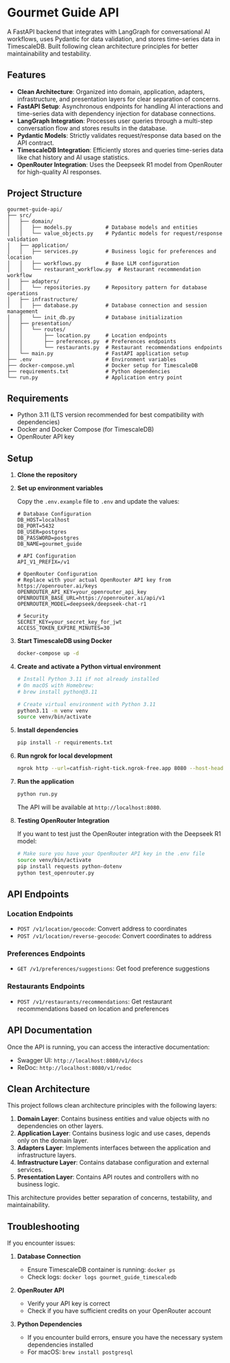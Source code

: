 # Gourmet Guide API

A FastAPI backend that integrates with LangGraph for conversational AI workflows, uses Pydantic for data validation, and stores time-series data in TimescaleDB. Built following clean architecture principles for better maintainability and testability.

## Features

- **Clean Architecture**: Organized into domain, application, adapters, infrastructure, and presentation layers for clear separation of concerns.
- **FastAPI Setup**: Asynchronous endpoints for handling AI interactions and time-series data with dependency injection for database connections.
- **LangGraph Integration**: Processes user queries through a multi-step conversation flow and stores results in the database.
- **Pydantic Models**: Strictly validates request/response data based on the API contract.
- **TimescaleDB Integration**: Efficiently stores and queries time-series data like chat history and AI usage statistics.
- **OpenRouter Integration**: Uses the Deepseek R1 model from OpenRouter for high-quality AI responses.

## Project Structure

```
gourmet-guide-api/
├── src/
│   ├── domain/
│   │   ├── models.py           # Database models and entities
│   │   └── value_objects.py    # Pydantic models for request/response validation
│   ├── application/
│   │   ├── services.py         # Business logic for preferences and location
│   │   ├── workflows.py        # Base LLM configuration
│   │   └── restaurant_workflow.py  # Restaurant recommendation workflow
│   ├── adapters/
│   │   └── repositories.py     # Repository pattern for database operations
│   ├── infrastructure/
│   │   ├── database.py         # Database connection and session management
│   │   └── init_db.py          # Database initialization
│   ├── presentation/
│   │   └── routes/
│   │       ├── location.py     # Location endpoints
│   │       ├── preferences.py  # Preferences endpoints
│   │       └── restaurants.py  # Restaurant recommendations endpoints
│   └── main.py                 # FastAPI application setup
├── .env                        # Environment variables
├── docker-compose.yml          # Docker setup for TimescaleDB
├── requirements.txt            # Python dependencies
└── run.py                      # Application entry point
```

## Requirements

- Python 3.11 (LTS version recommended for best compatibility with dependencies)
- Docker and Docker Compose (for TimescaleDB)
- OpenRouter API key

## Setup

1. **Clone the repository**

2. **Set up environment variables**

   Copy the `.env.example` file to `.env` and update the values:

   ```
   # Database Configuration
   DB_HOST=localhost
   DB_PORT=5432
   DB_USER=postgres
   DB_PASSWORD=postgres
   DB_NAME=gourmet_guide

   # API Configuration
   API_V1_PREFIX=/v1

   # OpenRouter Configuration
   # Replace with your actual OpenRouter API key from https://openrouter.ai/keys
   OPENROUTER_API_KEY=your_openrouter_api_key
   OPENROUTER_BASE_URL=https://openrouter.ai/api/v1
   OPENROUTER_MODEL=deepseek/deepseek-chat-r1

   # Security
   SECRET_KEY=your_secret_key_for_jwt
   ACCESS_TOKEN_EXPIRE_MINUTES=30
   ```

3. **Start TimescaleDB using Docker**

   ```bash
   docker-compose up -d
   ```

4. **Create and activate a Python virtual environment**

   ```bash
   # Install Python 3.11 if not already installed
   # On macOS with Homebrew:
   # brew install python@3.11

   # Create virtual environment with Python 3.11
   python3.11 -m venv venv
   source venv/bin/activate
   ```

5. **Install dependencies**

   ```bash
   pip install -r requirements.txt
   ```

6. **Run ngrok for local development**

   ```bash
   ngrok http --url=catfish-right-tick.ngrok-free.app 8080 --host-header=rewrite
   ```

7. **Run the application**

   ```bash
   python run.py
   ```

   The API will be available at `http://localhost:8080`.

8. **Testing OpenRouter Integration**

   If you want to test just the OpenRouter integration with the Deepseek R1 model:

   ```bash
   # Make sure you have your OpenRouter API key in the .env file
   source venv/bin/activate
   pip install requests python-dotenv
   python test_openrouter.py
   ```

## API Endpoints

### Location Endpoints

- `POST /v1/location/geocode`: Convert address to coordinates
- `POST /v1/location/reverse-geocode`: Convert coordinates to address

### Preferences Endpoints

- `GET /v1/preferences/suggestions`: Get food preference suggestions

### Restaurants Endpoints

- `POST /v1/restaurants/recommendations`: Get restaurant recommendations based on location and preferences

## API Documentation

Once the API is running, you can access the interactive documentation:

- Swagger UI: `http://localhost:8080/v1/docs`
- ReDoc: `http://localhost:8080/v1/redoc`

## Clean Architecture

This project follows clean architecture principles with the following layers:

1. **Domain Layer**: Contains business entities and value objects with no dependencies on other layers.
2. **Application Layer**: Contains business logic and use cases, depends only on the domain layer.
3. **Adapters Layer**: Implements interfaces between the application and infrastructure layers.
4. **Infrastructure Layer**: Contains database configuration and external services.
5. **Presentation Layer**: Contains API routes and controllers with no business logic.

This architecture provides better separation of concerns, testability, and maintainability.

## Troubleshooting

If you encounter issues:

1. **Database Connection**

   - Ensure TimescaleDB container is running: `docker ps`
   - Check logs: `docker logs gourmet_guide_timescaledb`

2. **OpenRouter API**

   - Verify your API key is correct
   - Check if you have sufficient credits on your OpenRouter account

3. **Python Dependencies**
   - If you encounter build errors, ensure you have the necessary system dependencies installed
   - For macOS: `brew install postgresql`
